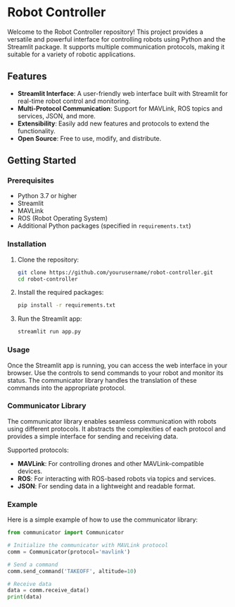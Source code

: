 # Robot Controller

Welcome to the Robot Controller repository! This project provides a versatile and powerful interface for controlling robots using Python and the Streamlit package. It supports multiple communication protocols, making it suitable for a variety of robotic applications.

## Features

- **Streamlit Interface**: A user-friendly web interface built with Streamlit for real-time robot control and monitoring.
- **Multi-Protocol Communication**: Support for MAVLink, ROS topics and services, JSON, and more.
- **Extensibility**: Easily add new features and protocols to extend the functionality.
- **Open Source**: Free to use, modify, and distribute.

## Getting Started

### Prerequisites

- Python 3.7 or higher
- Streamlit
- MAVLink
- ROS (Robot Operating System)
- Additional Python packages (specified in `requirements.txt`)

### Installation

1. Clone the repository:

    ```sh
    git clone https://github.com/yourusername/robot-controller.git
    cd robot-controller
    ```

2. Install the required packages:

    ```sh
    pip install -r requirements.txt
    ```

3. Run the Streamlit app:

    ```sh
    streamlit run app.py
    ```

### Usage

Once the Streamlit app is running, you can access the web interface in your browser. Use the controls to send commands to your robot and monitor its status. The communicator library handles the translation of these commands into the appropriate protocol.

### Communicator Library

The communicator library enables seamless communication with robots using different protocols. It abstracts the complexities of each protocol and provides a simple interface for sending and receiving data.

Supported protocols:
- **MAVLink**: For controlling drones and other MAVLink-compatible devices.
- **ROS**: For interacting with ROS-based robots via topics and services.
- **JSON**: For sending data in a lightweight and readable format.

### Example

Here is a simple example of how to use the communicator library:

```python
from communicator import Communicator

# Initialize the communicator with MAVLink protocol
comm = Communicator(protocol='mavlink')

# Send a command
comm.send_command('TAKEOFF', altitude=10)

# Receive data
data = comm.receive_data()
print(data)
